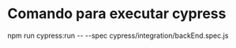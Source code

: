 # Comando para executar cypress

npm run cypress:run -- --spec cypress/integration/backEnd.spec.js

